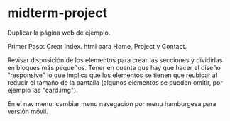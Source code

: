 # midterm-project
Duplicar la página web de ejemplo.

Primer Paso:
Crear index. html para Home, Project y Contact.

Revisar disposición de los elementos para crear las secciones y dividirlas en bloques más pequeños. Tener en cuenta que hay que hacer el diseño "responsive" lo que implica que los elementos se tienen que reubicar al reducir el tamaño de la pantalla (algunos elementos se pueden omitir, por ejemplo las "card.img").

En el nav menu: cambiar menu navegacion por menu hamburgesa para versión móvil.

